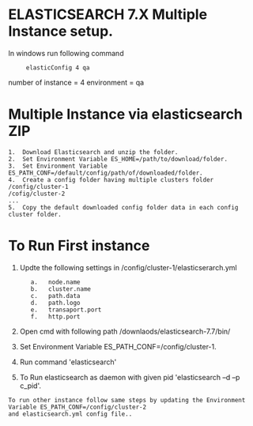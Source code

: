 
# ELASTICSEARCH  7.X Multiple Instance setup.
             
 In windows run following command
 
         elasticConfig 4 qa
         
 number of instance = 4 environment = qa
          
            
# Multiple Instance via elasticsearch ZIP
```
1.	Download Elasticsearch and unzip the folder.
2.	Set Environment Variable ES_HOME=/path/to/download/folder.
3.	Set Environment Variable ES_PATH_CONF=/default/config/path/of/downloaded/folder.
4.	Create a config folder having multiple clusters folder 
/config/cluster-1
/cofig/cluster-2
...
5.	Copy the default downloaded config folder data in each config cluster folder.
```
# To Run First instance
1.	Updte the following settings in  /config/cluster-1/elasticserarch.yml

           a.	node.name
           b.	cluster.name
           c.	path.data
           d.	path.logo
           e.	transaport.port
           f.	http.port

2.	Open cmd with following path 
             /downlaods/elasticsearch-7.7/bin/
             
3.	Set Environment Variable ES_PATH_CONF=/config/cluster-1.
4.	Run command 'elasticsearch' 
5.	To Run elasticsearch as daemon with given pid  'elasticsearch –d –p c_pid'.
```
To run other instance follow same steps by updating the Environment Variable ES_PATH_CONF=/config/cluster-2 
and elasticsearch.yml config file..


